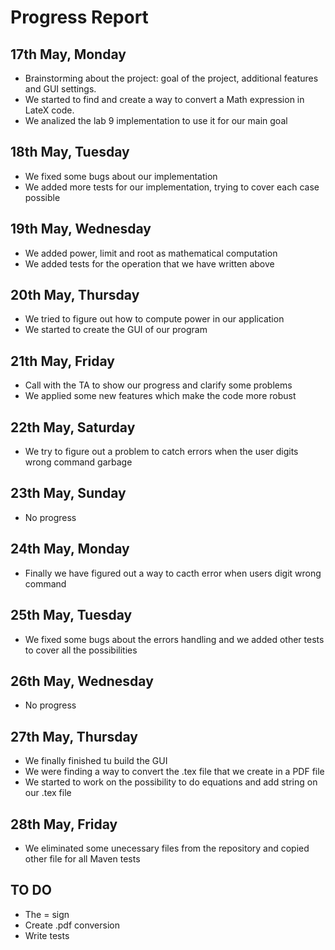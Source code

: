 # Progress Report

## 17th May, Monday
- Brainstorming about the project: goal of the project, additional features and GUI settings.
- We started to find and create a way to convert a Math expression in LateX code.
- We analized the lab 9 implementation to use it for our main goal

## 18th May, Tuesday
- We fixed some bugs about our implementation
- We added more tests for our implementation, trying to cover each case possible

## 19th May, Wednesday
- We added power, limit and root as mathematical computation
- We added tests for the operation that we have written above

## 20th May, Thursday
- We tried to figure out how to compute power in our application
- We started to create the GUI of our program

## 21th May, Friday
- Call with the TA to show our progress and clarify some problems
- We applied some new features which make the code more robust

## 22th May, Saturday
- We try to figure out a problem to catch errors when the user digits wrong command
garbage
## 23th May, Sunday
- No progress

## 24th May, Monday
- Finally we have figured out a way to cacth error when users digit wrong command

## 25th May, Tuesday
- We fixed some bugs about the errors handling and we added other tests to cover all the possibilities

## 26th May, Wednesday
- No progress

## 27th May, Thursday
- We finally finished tu build the GUI
- We were finding a way to convert the .tex file that we create in a PDF file
- We started to work on the possibility to do equations and add string on our .tex file

## 28th May, Friday
- We eliminated some unecessary files from the repository and copied other file for all Maven tests

## TO DO
- The = sign
- Create .pdf conversion
- Write tests 
